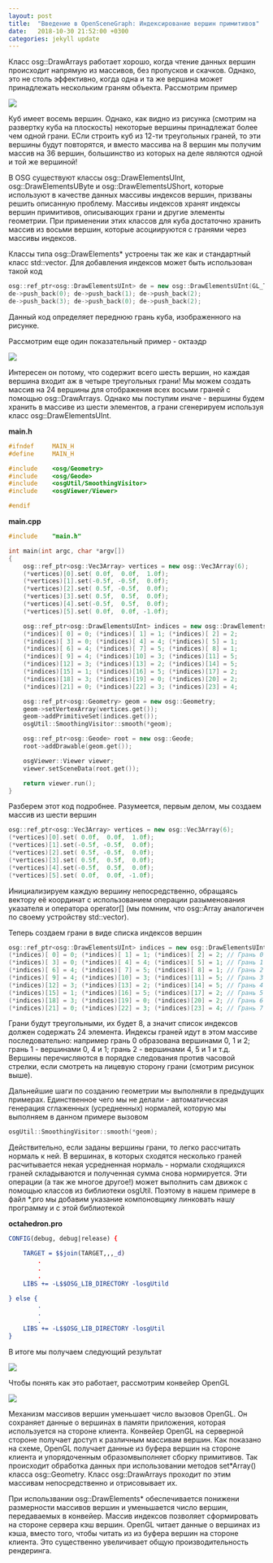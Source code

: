```yaml
---
layout: post
title:  "Введение в OpenSceneGraph: Индексирование вершин примитивов"
date:   2018-10-30 21:52:00 +0300
categories: jekyll update
---
```


Класс osg::DrawArrays работает хорошо, когда чтение данных вершин происходит напрямую из массивов, без пропусков и скачков. Однако, это не столь эффективно, когда одна и та же вершина может принадлежать нескольким граням объекта. Рассмотрим пример

![](https://habrastorage.org/webt/yp/is/wm/ypiswmcxzm2uokv9xdreonovmf4.png)

Куб имеет восемь вершин. Однако, как видно из рисунка (смотрим на развертку куба на плоскость) некоторые вершины принадлежат более чем одной грани. ЕСли строить куб из 12-ти треугольных граней, то эти вершины будут повторятся, и вместо массива на 8 вершин мы получим массив на 36 вершин, большинство из которых на деле являются одной и той же вершиной!

В OSG существуют классы osg::DrawElementsUInt, osg::DrawElementsUByte и osg::DrawElementsUShort, которые используют в качестве данных массивы индексов вершин, призваны решить описанную проблему. Массивы индексов хранят индексы вершин примитивов, описывающих грани и другие элементы геометрии. При применении этих классов для куба достаточно хранить массив из восьми вершин, которые асоциируются с гранями через массивы индексов.

Классы типа osg::DrawElements* устроены так же как и стандартный класс std::vector. Для добавления индексов может быть использован такой код

```cpp
osg::ref_ptr<osg::DrawElementsUInt> de = new osg::DrawElementsUInt(GL_TRIANGLES);
de->push_back(0); de->push_back(1); de->push_back(2);
de->push_back(3); de->push_back(0); de->push_back(2); 
```

Данный код определяет переднюю грань куба, изображенного на рисунке. 

Рассмотрим еще один показательный пример - октаэдр

![](https://habrastorage.org/webt/is/cg/3r/iscg3rdq59wftnoy7h1iulgoczk.png)

Интересен он потому, что содержит всего шесть вершин, но каждая вершина входит аж в четыре треугольных грани! Мы можем создать массив на 24 вершины для отображения всех восьми граней с помощью osg::DrawArrays. Однако мы поступим иначе - вершины будем хранить в массиве из шести элементов, а грани сгенерируем используя класс osg::DrawElementsUInt.

**main.h**
```cpp
#ifndef     MAIN_H
#define     MAIN_H

#include    <osg/Geometry>
#include    <osg/Geode>
#include    <osgUtil/SmoothingVisitor>
#include    <osgViewer/Viewer>

#endif
```

**main.cpp**
```cpp
#include    "main.h"

int main(int argc, char *argv[])
{
    osg::ref_ptr<osg::Vec3Array> vertices = new osg::Vec3Array(6);
    (*vertices)[0].set( 0.0f,  0.0f,  1.0f);
    (*vertices)[1].set(-0.5f, -0.5f,  0.0f);
    (*vertices)[2].set( 0.5f, -0.5f,  0.0f);
    (*vertices)[3].set( 0.5f,  0.5f,  0.0f);
    (*vertices)[4].set(-0.5f,  0.5f,  0.0f);
    (*vertices)[5].set( 0.0f,  0.0f, -1.0f);

    osg::ref_ptr<osg::DrawElementsUInt> indices = new osg::DrawElementsUInt(GL_TRIANGLES, 24);
    (*indices)[ 0] = 0; (*indices)[ 1] = 1; (*indices)[ 2] = 2;
    (*indices)[ 3] = 0; (*indices)[ 4] = 4; (*indices)[ 5] = 1;
    (*indices)[ 6] = 4; (*indices)[ 7] = 5; (*indices)[ 8] = 1;
    (*indices)[ 9] = 4; (*indices)[10] = 3; (*indices)[11] = 5;
    (*indices)[12] = 3; (*indices)[13] = 2; (*indices)[14] = 5;
    (*indices)[15] = 1; (*indices)[16] = 5; (*indices)[17] = 2;
    (*indices)[18] = 3; (*indices)[19] = 0; (*indices)[20] = 2;
    (*indices)[21] = 0; (*indices)[22] = 3; (*indices)[23] = 4;

    osg::ref_ptr<osg::Geometry> geom = new osg::Geometry;
    geom->setVertexArray(vertices.get());
    geom->addPrimitiveSet(indices.get());
    osgUtil::SmoothingVisitor::smooth(*geom);

    osg::ref_ptr<osg::Geode> root = new osg::Geode;
    root->addDrawable(geom.get());

    osgViewer::Viewer viewer;
    viewer.setSceneData(root.get());

    return viewer.run();
}
```

Разберем этот код подробнее. Разумеется, первым делом, мы создаем массив из шести вершин

```cpp
osg::ref_ptr<osg::Vec3Array> vertices = new osg::Vec3Array(6);
(*vertices)[0].set( 0.0f,  0.0f,  1.0f);
(*vertices)[1].set(-0.5f, -0.5f,  0.0f);
(*vertices)[2].set( 0.5f, -0.5f,  0.0f);
(*vertices)[3].set( 0.5f,  0.5f,  0.0f);
(*vertices)[4].set(-0.5f,  0.5f,  0.0f);
(*vertices)[5].set( 0.0f,  0.0f, -1.0f);
```

Инициализируем каждую вершину непосредственно, обращаясь вектору её координат с использованием операции разыменования указателя и оператора operator[] (мы помним, что osg::Array аналогичен по своему устройству std::vector).

Теперь создаем грани в виде списка индексов вершин

```cpp
osg::ref_ptr<osg::DrawElementsUInt> indices = new osg::DrawElementsUInt(GL_TRIANGLES, 24);
(*indices)[ 0] = 0; (*indices)[ 1] = 1; (*indices)[ 2] = 2; // Грань 0
(*indices)[ 3] = 0; (*indices)[ 4] = 4; (*indices)[ 5] = 1; // Грань 1
(*indices)[ 6] = 4; (*indices)[ 7] = 5; (*indices)[ 8] = 1; // Грань 2
(*indices)[ 9] = 4; (*indices)[10] = 3; (*indices)[11] = 5; // Грань 3
(*indices)[12] = 3; (*indices)[13] = 2; (*indices)[14] = 5; // Грань 4
(*indices)[15] = 1; (*indices)[16] = 5; (*indices)[17] = 2; // Грань 5
(*indices)[18] = 3; (*indices)[19] = 0; (*indices)[20] = 2; // Грань 6
(*indices)[21] = 0; (*indices)[22] = 3; (*indices)[23] = 4; // Грань 7
```

Грани будут треугольными, их будет 8, а значит список индексов должен содержать 24 элемента. Индексы граней идут в этом массиве последовательно: например грань 0 образована вершинами 0, 1 и 2; грань 1 - вершинами 0, 4 и 1; грань 2 - вершинами 4, 5 и 1 и т.д. Вершины перечисляются в порядке следования против часовой стрелки, если смотреть на лицевую сторону грани (смотрим рисунок выше).

Дальнейшие шаги по созданию геометрии мы выполняли в предыдущих примерах. Единственное чего мы не делали - автоматическая генерация сглаженных (усредненных) нормалей, которую мы выполняем в данном примере вызовом

```cpp
osgUtil::SmoothingVisitor::smooth(*geom);
```

Действительно, если заданы вершины грани, то легко рассчитать нормаль к ней. В вершинах, в которых сходятся несколько граней расчитывается некая усредненная нормаль - нормали сходящихся граней складываются и полученная сумма снова нормируется. Эти операции (а так же многое другое!) может выполнить сам движок с помощью классов из библиотеки osgUtil. Поэтому в нашем примере в файл *.pro мы добавим указание компоновщику линковать нашу программу и с этой библиотекой

**octahedron.pro**
```cmake
CONFIG(debug, debug|release) {

    TARGET = $$join(TARGET,,,_d)
		.
		.
		.    
    LIBS += -L$$OSG_LIB_DIRECTORY -losgUtild

} else {
		.
		.
		.
    LIBS += -L$$OSG_LIB_DIRECTORY -losgUtil
}
```

В итоге мы получаем следующий результат

![](https://habrastorage.org/webt/wz/xv/bz/wzxvbzdz9uvaakqzgjl6h6en86g.png)

Чтобы понять как это работает, рассмотрим конвейер OpenGL

![](https://habrastorage.org/webt/7w/f0/mq/7wf0mqmabsa1ltwbzsgt189jsmy.png)

Механизм массивов вершин уменьшает число вызовов OpenGL. Он сохраняет данные о вершинах в памяти приложения, которая используется на стороне клиента. Конвейер OpenGL на серверной стороне получает доступ к различным массивам вершин. Как показано на схеме, OpenGL получает данные из буфера вершин на стороне клиента и упорядоченным образомвыполняет сборку примитивов. Так происходит обработка данных при использовании методов set*Array() класса osg::Geometry. Класс osg::DrawArrays проходит по этим массивам непосредственно и отрисовывает их.

При использвании osg::DrawElements* обеспечивается понижени размерности массивов вершин и уменьшается число вершин, передаваемых в конвейер. Массив индексов позволяет сформировать на стороне сервера кэш вершин. OpenGL читает данные о вершинах из кэша, вместо того, чтобы читать из из буфера вершин на стороне клиента. Это существенно увеличивает общую производительность рендеринга.
